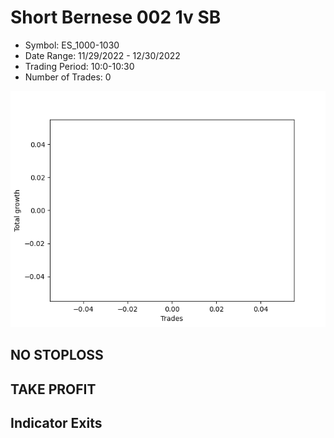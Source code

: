 # Short Bernese 002 1v SB 
- Symbol: ES_1000-1030
- Date Range: 11/29/2022 - 12/30/2022
- Trading Period: 10:0-10:30
- Number of Trades: 0

![Plot](ShortBernese0021vSBES_1000-1030.png)
## NO STOPLOSS














## TAKE PROFIT











## Indicator Exits

